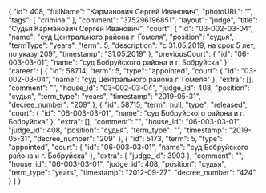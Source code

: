 {
    "id": 408,
    "fullName": "Карманович Сергей Иванович",
    "photoURL": "",
    "tags": [
        "criminal"
    ],
    "comment": "375296196851",
    "layout": "judge",
    "title": "Судья Карманович Сергей Иванович",
    "court": {
        "id": "03-002-03-04",
        "name": "суд Центрального района г. Гомеля",
        "position": "судья",
        "termType": "years",
        "term": 5,
        "description": "c 31.05.2019, на срок 5 лет, по указу 209",
        "timestamp": "31.05.2019"
    },
    "previousCourt": {
        "id": "06-003-03-01",
        "name": "суд Бобруйского района и г. Бобруйска"
    },
    "career": [
        {
            "id": 58714,
            "term": 5,
            "type": "appointed",
            "court": {
                "id": "03-002-03-04",
                "name": "суд Центрального района г. Гомеля"
            },
            "extra": [],
            "comment": "",
            "house_id": "03-002-03-04",
            "judge_id": 408,
            "position": "судья",
            "term_type": "years",
            "timestamp": "2019-05-31",
            "decree_number": "209"
        },
        {
            "id": 58715,
            "term": null,
            "type": "released",
            "court": {
                "id": "06-003-03-01",
                "name": "суд Бобруйского района и г. Бобруйска"
            },
            "extra": [],
            "comment": "",
            "house_id": "06-003-03-01",
            "judge_id": 408,
            "position": "судья",
            "term_type": "",
            "timestamp": "2019-05-31",
            "decree_number": "209"
        },
        {
            "id": 5173,
            "term": 5,
            "type": "appointed",
            "court": {
                "id": "06-003-03-01",
                "name": "суд Бобруйского района и г. Бобруйска"
            },
            "extra": {
                "judge_id": 3903
            },
            "comment": "",
            "house_id": "06-003-03-01",
            "judge_id": 408,
            "position": "судья",
            "term_type": "years",
            "timestamp": "2012-09-27",
            "decree_number": "424"
        }
    ]
}